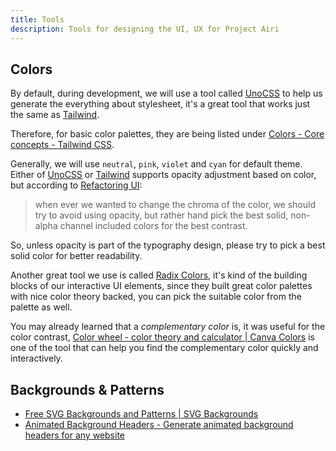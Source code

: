 ```yaml
---
title: Tools
description: Tools for designing the UI, UX for Project Airi
---
```


## Colors

By default, during development, we will use a tool called [UnoCSS](https://unocss.dev) to help us generate the everything about stylesheet, it's a great tool that works just the same as [Tailwind](https://tailwindcss.com).

Therefore, for basic color palettes, they are being listed under [Colors - Core concepts - Tailwind CSS](https://tailwindcss.com/docs/colors).

Generally, we will use `neutral`, `pink`, `violet` and `cyan` for default theme. Either of [UnoCSS](https://unocss.dev) or [Tailwind](https://tailwindcss.com) supports opacity adjustment based on color, but according to [Refactoring UI](https://refactoringui.com/):

> when ever we wanted to change the chroma of the color, we should try to avoid using opacity, but rather hand pick the best solid, non-alpha channel included colors for the best contrast.

So, unless opacity is part of the typography design, please try to pick a best solid color for better readability.

Another great tool we use is called [Radix Colors](https://www.radix-ui.com/colors), it's kind of the building blocks of our interactive UI elements, since they built great color palettes with nice color theory backed, you can pick the suitable color from the palette as well.

You may already learned that a _complementary color_ is, it was useful for the color contrast, [Color wheel - color theory and calculator | Canva Colors](https://www.canva.com/colors/color-wheel/) is one of the tool that can help you find the complementary color quickly and interactively.

## Backgrounds & Patterns

- [Free SVG Backgrounds and Patterns | SVG Backgrounds](https://www.svgbackgrounds.com/set/free-svg-backgrounds-and-patterns/)
- [Animated Background Headers - Generate animated background headers for any website](https://www.finisher.co/lab/header/)
